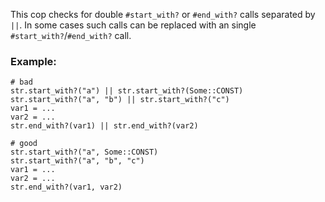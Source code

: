 This cop checks for double `#start_with?` or `#end_with?` calls
separated by `||`. In some cases such calls can be replaced
with an single `#start_with?`/`#end_with?` call.

### Example:

    # bad
    str.start_with?("a") || str.start_with?(Some::CONST)
    str.start_with?("a", "b") || str.start_with?("c")
    var1 = ...
    var2 = ...
    str.end_with?(var1) || str.end_with?(var2)

    # good
    str.start_with?("a", Some::CONST)
    str.start_with?("a", "b", "c")
    var1 = ...
    var2 = ...
    str.end_with?(var1, var2)